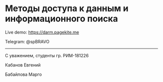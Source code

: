 # Методы доступа к данным и информационного поиска

Live demo: https://darm.pagekite.me

Telegram: @spBRAVO

***
С уважением, студенты гр. РИМ-181226

Кабанов Евгений

Бабайлова Марго
